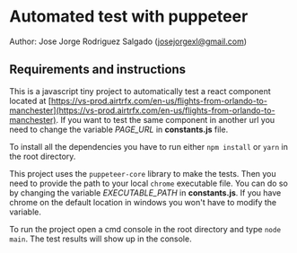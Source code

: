 # Automated test with puppeteer

Author: Jose Jorge Rodriguez Salgado ([josejorgexl@gmail.com](mailto:josejorgexl@gmail.com))

## Requirements and instructions

This is a javascript tiny project to automatically test a react component located at [https://vs-prod.airtrfx.com/en-us/flights-from-orlando-to-manchester](https://vs-prod.airtrfx.com/en-us/flights-from-orlando-to-manchester). If you want to test the same component in another url you need to change the variable *PAGE_URL* in **constants.js** file.

To install all the dependencies you have to run either ```npm install``` or ```yarn``` in the root directory.

This project uses the ```puppeteer-core``` library to make the tests. Then you need to provide the path to your local
```chrome``` executable file. You can do so by changing the variable *EXECUTABLE_PATH* in **constants.js**. If you
have chrome on the default location in windows you won't have to modify the variable.

To run the project open a cmd console in the root directory and type ```node main```. The test results will show up in the console.
